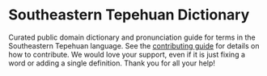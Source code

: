 
# Southeastern Tepehuan Dictionary

Curated public domain dictionary and pronunciation guide for terms in the Southeastern Tepehuan language. See the [contributing guide](https://github.com/drumworkteam/term/blob/make/.github/contributing.md) for details on how to contribute. We would love your support, even if it is just fixing a word or adding a single definition. Thank you for all your help!